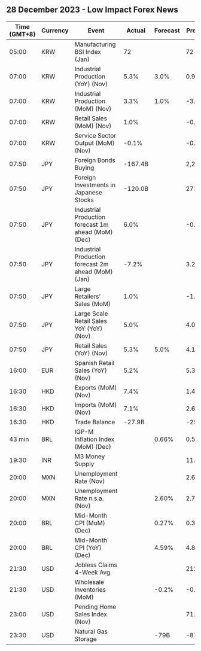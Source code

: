 ## 28 December 2023 - Low Impact Forex News

| Time (GMT+8) | Currency | Event | Actual | Forecast | Previous |
|------|----------|-------|--------|----------|----------|
| 05:00 | KRW | Manufacturing BSI Index (Jan) | 72 |  | 72 |
| 07:00 | KRW | Industrial Production (YoY) (Nov) | 5.3% | 3.0% | 0.9% |
| 07:00 | KRW | Industrial Production (MoM) (Nov) | 3.3% | 1.0% | -3.5% |
| 07:00 | KRW | Retail Sales (MoM) (Nov) | 1.0% |  | -0.8% |
| 07:00 | KRW | Service Sector Output (MoM) (Nov) | -0.1% |  | -0.9% |
| 07:50 | JPY | Foreign Bonds Buying | -167.4B |  | 2,286.3B |
| 07:50 | JPY | Foreign Investments in Japanese Stocks | -120.0B |  | 273.1B |
| 07:50 | JPY | Industrial Production forecast 1m ahead (MoM) (Dec) | 6.0% |  | -0.3% |
| 07:50 | JPY | Industrial Production forecast 2m ahead (MoM) (Jan) | -7.2% |  | 3.2% |
| 07:50 | JPY | Large Retailers' Sales (MoM) | 1.0% |  | -1.6% |
| 07:50 | JPY | Large Scale Retail Sales YoY (YoY) (Nov) | 5.0% |  | 4.0% |
| 07:50 | JPY | Retail Sales (YoY) (Nov) | 5.3% | 5.0% | 4.1% |
| 16:00 | EUR | Spanish Retail Sales (YoY) (Nov) | 5.2% |  | 5.3% |
| 16:30 | HKD | Exports (MoM) (Nov) | 7.4% |  | 1.4% |
| 16:30 | HKD | Imports (MoM) (Nov) | 7.1% |  | 2.6% |
| 16:30 | HKD | Trade Balance | -27.9B |  | -25.8B |
| 43 min | BRL | IGP-M Inflation Index (MoM) (Dec) |  | 0.66% | 0.59% |
| 19:30 | INR | M3 Money Supply |  |  | 11.2% |
| 20:00 | MXN | Unemployment Rate (Nov) |  |  | 2.60% |
| 20:00 | MXN | Unemployment Rate n.s.a. (Nov) |  | 2.60% | 2.70% |
| 20:00 | BRL | Mid-Month CPI (MoM) (Dec) |  | 0.27% | 0.33% |
| 20:00 | BRL | Mid-Month CPI (YoY) (Dec) |  | 4.59% | 4.84% |
| 21:30 | USD | Jobless Claims 4-Week Avg. |  |  | 212.00K |
| 21:30 | USD | Wholesale Inventories (MoM) |  | -0.2% | -0.4% |
| 23:00 | USD | Pending Home Sales Index (Nov) |  |  | 71.4 |
| 23:30 | USD | Natural Gas Storage |  | -79B | -87B |
